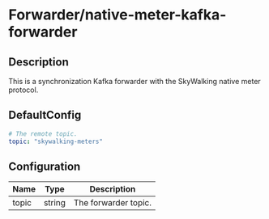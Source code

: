 # Forwarder/native-meter-kafka-forwarder
## Description
This is a synchronization Kafka forwarder with the SkyWalking native meter protocol.
## DefaultConfig
```yaml
# The remote topic. 
topic: "skywalking-meters"
```
## Configuration
|Name|Type|Description|
|----|----|-----------|
| topic | string | The forwarder topic. |

